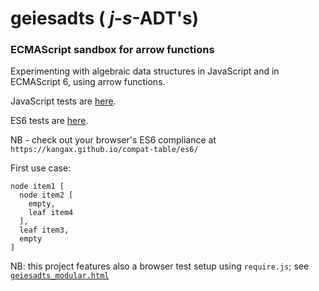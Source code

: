 # geiesadts ( _j_-_s_-ADT's)

### ECMAScript sandbox for arrow functions

Experimenting with algebraic data structures in JavaScript and in ECMAScript 6, using arrow functions.

JavaScript tests are [here](http://rawgit.com/Muzietto/geiesadts/master/geiesadts.html).

ES6 tests are [here](http://rawgit.com/Muzietto/geiesadts/master/geiesadts_es6.html).

NB - check out your browser's ES6 compliance at `https://kangax.github.io/compat-table/es6/`

First use case: 
```
node item1 [
  node item2 [
    empty,
    leaf item4
  ],
  leaf item3,
  empty
] 
```

NB: this project features also a browser test setup using `require.js`; see [`geiesadts_modular.html`](http://rawgit.com/Muzietto/geiesadts/master/geiesadts_modular.html)
